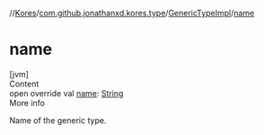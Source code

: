 //[Kores](../../index.md)/[com.github.jonathanxd.kores.type](../index.md)/[GenericTypeImpl](index.md)/[name](name.md)



# name  
[jvm]  
Content  
open override val [name](name.md): [String](https://kotlinlang.org/api/latest/jvm/stdlib/kotlin/-string/index.html)  
More info  


Name of the generic type.

  



